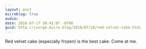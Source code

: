 ```yaml
---
layout: post
microblog: true
audio: 
date: 2018-07-17 20:43:07 -0700
guid: http://jsorge.micro.blog/2018/07/18/red-velvet-cake.html
---
```

Red velvet cake (especially frozen) is the best cake. Come at me.

